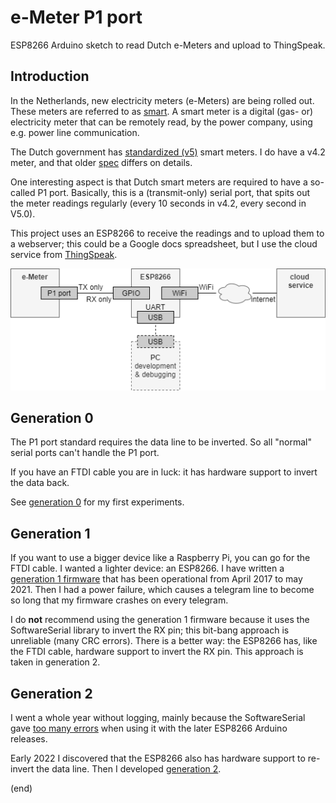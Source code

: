 # e-Meter P1 port

ESP8266 Arduino sketch to read Dutch e-Meters and upload to ThingSpeak.


## Introduction

In the Netherlands, new electricity meters (e-Meters) are being rolled out. These meters are referred to
as [smart](https://nl.wikipedia.org/wiki/Slimme_meter). A smart meter is a digital (gas- or) electricity meter
that can be remotely read, by the power company, using e.g. power line communication. 

The Dutch government has [standardized (v5)](https://www.netbeheernederland.nl/_upload/Files/Slimme_meter_15_a727fce1f1.pdf) smart meters. 
I do have a v4.2 meter, and that older [spec](https://www.netbeheernederland.nl/_upload/Files/Slimme_meter_15_32ffe3cc38.pdf) differs on details.

One interesting aspect is that Dutch smart meters are required to have a so-called P1 port. Basically, this is a (transmit-only)
serial port, that spits out the meter readings regularly (every 10 seconds in v4.2, every second in V5.0).

This project uses an ESP8266 to receive the readings and to upload them to a webserver; 
this could be a Google docs spreadsheet, but I use the cloud service from [ThingSpeak](https://thingspeak.com/).

![e-Meter system diagram](emeter-system.drawio.png)


## Generation 0

The P1 port standard requires the data line to be inverted. 
So all "normal" serial ports can't handle the P1 port.

If you have an FTDI cable you are in luck: it has hardware support to invert the data back.

See [generation 0](gen0) for my first experiments.


## Generation 1

If you want to use a bigger device like a Raspberry Pi, you can go for the FTDI cable.
I wanted a lighter device: an ESP8266.
I have written a [generation 1 firmware](gen1) that has been operational from April 2017 to may 2021. 
Then I had a power failure, which causes a telegram line to become so long that my firmware crashes on every telegram.

I do **not** recommend using the generation 1 firmware because it uses the SoftwareSerial library 
to invert the RX pin; this bit-bang approach is unreliable (many CRC errors). 
There is a better way: the ESP8266 has, like the FTDI cable, hardware support to invert the RX pin.
This approach is taken in generation 2.


## Generation 2

I went a whole year without logging, mainly because the SoftwareSerial gave [too many errors](gen1/testswser)
when using it with the later ESP8266 Arduino releases.

Early 2022 I discovered that the ESP8266 also has hardware support to re-invert the data line.
Then I developed [generation 2](gen2).

(end)

   
